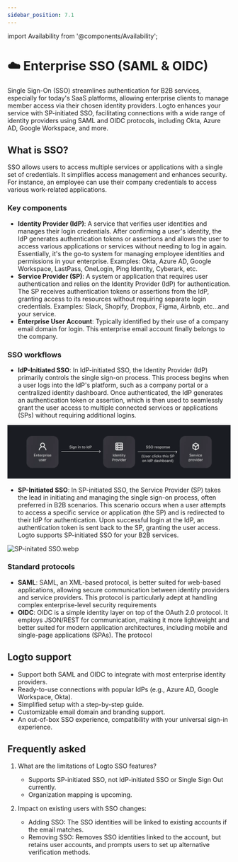 ```yaml
---
sidebar_position: 7.1
---
```


import Availability from '@components/Availability';

<head>
  <link rel="canonical" href="https://docs.logto.io/end-user-flows/enterprise-sso/" />
</head>

# ☁️ Enterprise SSO (SAML & OIDC)

<Availability cloud oss />

Single Sign-On (SSO) streamlines authentication for B2B services, especially for today's SaaS platforms, allowing enterprise clients to manage member access via their chosen identity providers. Logto enhances your service with SP-initiated SSO, facilitating connections with a wide range of identity providers using SAML and OIDC protocols, including Okta, Azure AD, Google Workspace, and more.

## What is SSO?

SSO allows users to access multiple services or applications with a single set of credentials. It simplifies access management and enhances security. For instance, an employee can use their company credentials to access various work-related applications.

### Key components

- **Identity Provider (IdP)**: A service that verifies user identities and manages their login credentials. After confirming a user's identity, the IdP generates authentication tokens or assertions and allows the user to access various applications or services without needing to log in again. Essentially, it's the go-to system for managing employee identities and permissions in your enterprise.
  Examples: Okta, Azure AD, Google Workspace, LastPass, OneLogin, Ping Identity, Cyberark, etc.
- **Service Provider (SP)**: A system or application that requires user authentication and relies on the Identity Provider (IdP) for authentication. The SP receives authentication tokens or assertions from the IdP, granting access to its resources without requiring separate login credentials.
  Examples: Slack, Shopify, Dropbox, Figma, Airbnb, etc…and your service.
- **Enterprise User Account**: Typically identified by their use of a company email domain for login. This enterprise email account finally belongs to the company.

### SSO workflows

- **IdP-Initiated SSO**: In IdP-initiated SSO, the Identity Provider (IdP) primarily controls the single sign-on process. This process begins when a user logs into the IdP's platform, such as a company portal or a centralized identity dashboard. Once authenticated, the IdP generates an authentication token or assertion, which is then used to seamlessly grant the user access to multiple connected services or applications (SPs) without requiring additional logins.

![IdP-initated SSO.webp](./assets/idp-initiated-sso.webp)

- **SP-Initiated SSO**: In SP-initiated SSO, the Service Provider (SP) takes the lead in initiating and managing the single sign-on process, often preferred in B2B scenarios. This scenario occurs when a user attempts to access a specific service or application (the SP) and is redirected to their IdP for authentication. Upon successful login at the IdP, an authentication token is sent back to the SP, granting the user access. Logto supports SP-initiated SSO for your B2B services.

![SP-initated SSO.webp](./assets/sp-initated-sso.webp)

### Standard protocols

- **SAML**: SAML, an XML-based protocol, is better suited for web-based applications, allowing secure communication between identity providers and service providers. This protocol is particularly adept at handling complex enterprise-level security requirements
- **OIDC**: OIDC is a simple identity layer on top of the OAuth 2.0 protocol. It employs JSON/REST for communication, making it more lightweight and better suited for modern application architectures, including mobile and single-page applications (SPAs). The protocol

## Logto support

- Support both SAML and OIDC to integrate with most enterprise identity providers.
- Ready-to-use connections with popular IdPs (e.g., Azure AD, Google Workspace, Okta).
- Simplified setup with a step-by-step guide.
- Customizable email domain and branding support.
- An out-of-box SSO experience, compatibility with your universal sign-in experience.

## Frequently asked

1. What are the limitations of Logto SSO features?

   - Supports SP-initiated SSO, not IdP-initiated SSO or Single Sign Out currently.
   - Organization mapping is upcoming.

2. Impact on existing users with SSO changes:
   - Adding SSO: The SSO identities will be linked to existing accounts if the email matches.
   - Removing SSO: Removes SSO identities linked to the account, but retains user accounts, and prompts users to set up alternative verification methods.
